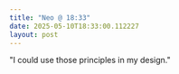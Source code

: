 ```yaml
---
title: "Neo @ 18:33"
date: 2025-05-10T18:33:00.112227
layout: post
---
```


"I could use those principles in my design."